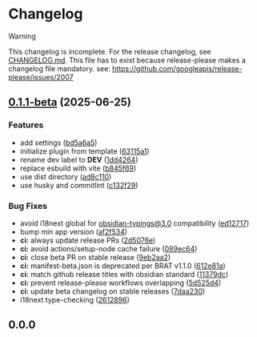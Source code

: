 # Changelog

> [!WARNING]
> This changelog is incomplete. For the release changelog, see [CHANGELOG.md](./CHANGELOG.md).
> This file has to exist because release-please makes a changelog file mandatory.
> see: https://github.com/googleapis/release-please/issues/2007

## [0.1.1-beta](https://github.com/baodrate/obsidian-timestampy/compare/0.1.0...0.1.1-beta) (2025-06-25)


### Features

* add settings ([bd5a6a5](https://github.com/baodrate/obsidian-timestampy/commit/bd5a6a5551db880b8901759c9339cc0f98533608))
* initialize plugin from template ([63115a1](https://github.com/baodrate/obsidian-timestampy/commit/63115a12615c3b1df1c56fefd09b65bea3a21922))
* rename dev label to __DEV__ ([1dd4264](https://github.com/baodrate/obsidian-timestampy/commit/1dd4264b629142278ecfd144c0c029e6e10e7eb9))
* replace esbuild with vite ([b845f69](https://github.com/baodrate/obsidian-timestampy/commit/b845f695cee3a67b3e36d0e30b380bc0445f4c17))
* use dist directory ([ad8c110](https://github.com/baodrate/obsidian-timestampy/commit/ad8c11023eaaadb1382ba1b25ab1d41860b3b5e0))
* use husky and commitlint ([c132f29](https://github.com/baodrate/obsidian-timestampy/commit/c132f2934b1660333fa6fae7e093d5fe40718af9))


### Bug Fixes

* avoid i18next global for obsidian-typings@3.0 compatibility ([ed12717](https://github.com/baodrate/obsidian-timestampy/commit/ed12717d5f8096449421831d1473db1080ed2590))
* bump min app version ([af2f534](https://github.com/baodrate/obsidian-timestampy/commit/af2f5349fcc5e6d3dc580040148bb34f7af37f22))
* **ci:** always update release PRs ([2d5076e](https://github.com/baodrate/obsidian-timestampy/commit/2d5076e179f8465c02b3a33c393e5bacdecf2427))
* **ci:** avoid actions/setup-node cache failure ([089ec64](https://github.com/baodrate/obsidian-timestampy/commit/089ec64939b335973912b40b0dd578c18e51d83a))
* **ci:** close beta PR on stable release ([9eb2aa2](https://github.com/baodrate/obsidian-timestampy/commit/9eb2aa27db6e4289bfe6262617540738ce94f647))
* **ci:** manifest-beta.json is deprecated per BRAT v1.1.0 ([612e81a](https://github.com/baodrate/obsidian-timestampy/commit/612e81a004a2414b707233fc80e7d3f1d19161c8))
* **ci:** match github release titles with obsidian standard ([11379dc](https://github.com/baodrate/obsidian-timestampy/commit/11379dcaddc0c350981d50d412a23678041f717d))
* **ci:** prevent release-please workflows overlapping ([5d525d4](https://github.com/baodrate/obsidian-timestampy/commit/5d525d416e60d182eb26124dc4010dd39158d6a7))
* **ci:** update beta changelog on stable releases ([7daa230](https://github.com/baodrate/obsidian-timestampy/commit/7daa230438717497c09396a9d792cffa1ba6eaa9))
* i18next type-checking ([2612896](https://github.com/baodrate/obsidian-timestampy/commit/2612896a5ace4d92f6af33ed9bae861e54642151))

## 0.0.0
